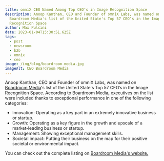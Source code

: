 ```yaml
---
title: omniX CEO Named Among Top CEO’s in Image Recognition Space
description: Anoop Kanthan, CEO and Founder of omniX Labs, was named on
  Boardroom Media's list of the United State's Top 57 CEO’s in the Image
  Recognition Space
author: Max Pulcini
date: 2023-01-04T15:30:51.625Z
tags:
  - post
  - newsroom
  - b2b
  - omnix
  - ceo
image: /img/blog/boardroom-media.jpg
imageAlt: CEO Boardroom Media
---
```

Anoop Kanthan, CEO and Founder of omniX Labs, was named on [Boardroom Media](https://ceo.br.media/)'s list of the United State's Top 57 CEO’s in the Image Recognition Space. According to Boardroom Media, executives on the list were included thanks to exceptional performance in one of the following categories:

* Innovation: Operating as a key part in an extremely innovative business or startup.
* Growth: Operating as a key figure in the growth and upscale of a market-leading business or startup.
* Management: Showing exceptional management skills.
* Societal impact: Putting their business on the map for their positive societal or environmental impact.

You can check out the complete listing on [Boardroom Media's website.](https://ceo.br.media/meet-united-statess-57-top-ceos-in-the-image-recognition-space/)